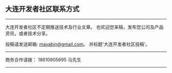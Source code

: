 ## 大连开发者社区联系方式

---

大连开发者社区不定期推送技术及行业文章。 也欢迎您来稿，发布您公司及产品资讯，或者技术分享。

投稿请发送邮箱: mayabin@gmail.com。 并标题'大连开发者社区投稿'。

---

商务合作请拨： 18610905695  马先生

---